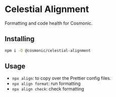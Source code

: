 # Celestial Alignment

Formatting and code health for Cosmonic.

## Installing

```bash
npm i -D @cosmonic/celestial-alignment
```

## Usage

-   `npx align`: to copy over the Prettier config files.
-   `npx align format`: run formatting
-   `npx align check`: check formatting
